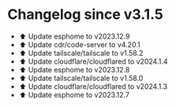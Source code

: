 # Changelog since v3.1.5
- ⬆️ Update esphome to v2023.12.9 
- ⬆️ Update cdr/code-server to v4.20.1 
- ⬆️ Update tailscale/tailscale to v1.58.2 
- ⬆️ Update cloudflare/cloudflared to v2024.1.4 
- ⬆️ Update esphome to v2023.12.8 
- ⬆️ Update tailscale/tailscale to v1.58.0 
- ⬆️ Update cloudflare/cloudflared to v2024.1.3 
- ⬆️ Update esphome to v2023.12.7 
